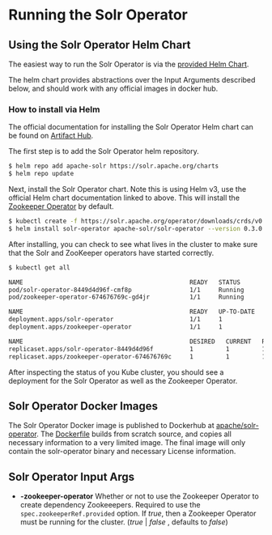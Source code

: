 # Running the Solr Operator

## Using the Solr Operator Helm Chart

The easiest way to run the Solr Operator is via the [provided Helm Chart](https://artifacthub.io/packages/helm/apache-solr/solr-operator).

The helm chart provides abstractions over the Input Arguments described below, and should work with any official images in docker hub.

### How to install via Helm

The official documentation for installing the Solr Operator Helm chart can be found on [Artifact Hub](https://artifacthub.io/packages/helm/apache-solr/solr-operator).

The first step is to add the Solr Operator helm repository.

```bash
$ helm repo add apache-solr https://solr.apache.org/charts
$ helm repo update
```

Next, install the Solr Operator chart. Note this is using Helm v3, use the official Helm chart documentation linked to above.
This will install the [Zookeeper Operator](https://github.com/pravega/zookeeper-operator) by default.

```bash
$ kubectl create -f https://solr.apache.org/operator/downloads/crds/v0.3.0/all.yaml
$ helm install solr-operator apache-solr/solr-operator --version 0.3.0
```

After installing, you can check to see what lives in the cluster to make sure that the Solr and ZooKeeper operators have started correctly.
```bash
$ kubectl get all

NAME                                              READY   STATUS             RESTARTS   AGE
pod/solr-operator-8449d4d96f-cmf8p                1/1     Running            0          47h
pod/zookeeper-operator-674676769c-gd4jr           1/1     Running            0          49d

NAME                                              READY   UP-TO-DATE   AVAILABLE   AGE
deployment.apps/solr-operator                     1/1     1            1           49d
deployment.apps/zookeeper-operator                1/1     1            1           49d

NAME                                              DESIRED   CURRENT   READY   AGE
replicaset.apps/solr-operator-8449d4d96f          1         1         1       2d1h
replicaset.apps/zookeeper-operator-674676769c     1         1         1       49d
```

After inspecting the status of you Kube cluster, you should see a deployment for the Solr Operator as well as the Zookeeper Operator.

## Solr Operator Docker Images

The Solr Operator Docker image is published to Dockerhub at [apache/solr-operator](https://hub.docker.com/r/apache/solr-operator).
The [Dockerfile](/build/Dockerfile) builds from scratch source, and copies all necessary information to a very limited image.
The final image will only contain the solr-operator binary and necessary License information.

## Solr Operator Input Args

* **-zookeeper-operator** Whether or not to use the Zookeeper Operator to create dependency Zookeeepers.
                          Required to use the `spec.zookeeperRef.provided` option.
                          If _true_, then a Zookeeper Operator must be running for the cluster.
                          (_true_ | _false_ , defaults to _false_)
                        
    